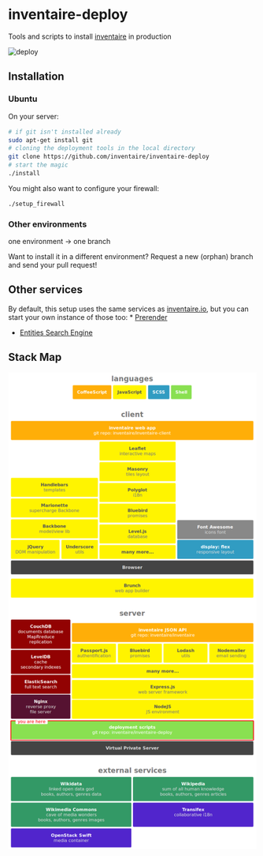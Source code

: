 # inventaire-deploy

Tools and scripts to install [inventaire](https://github.com/inventaire/inventaire) in production

![deploy](https://qzprod.files.wordpress.com/2014/06/matrix-computers.jpg?quality=80&strip=all&w=500)

## Installation
### Ubuntu
On your server:
```sh
# if git isn't installed already
sudo apt-get install git
# cloning the deployment tools in the local directory
git clone https://github.com/inventaire/inventaire-deploy
# start the magic
./install
```
You might also want to configure your firewall:
```sh
./setup_firewall
```

### Other environments
one environment -> one branch

Want to install it in a different environment? Request a new (orphan) branch and send your pull request!

## Other services

By default, this setup uses the same services as [inventaire.io](https://inventaire.io), but you can start your own instance of those too:
* [Prerender](https://github.com/inventaire/prerender)
* [Entities Search Engine](https://github.com/inventaire/entities-search-engine)

## Stack Map
[![stack](https://raw.githubusercontent.com/inventaire/stack/master/snapshots/stack-from-deploy.png)](https://inventaire.github.io/stack/)
